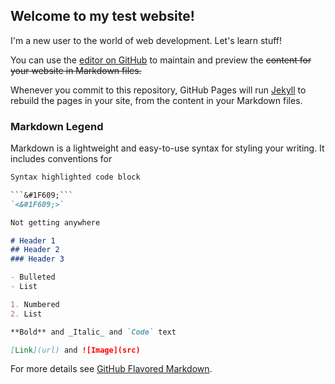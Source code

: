 ## Welcome to my test website!

I'm a new user to the world of web development. Let's learn stuff!

You can use the [editor on GitHub](https://github.com/QuantuMatrix/JDJR/edit/master/README.md) to maintain and preview the ~~content for your website in Markdown files.~~

Whenever you commit to this repository, GitHub Pages will run [Jekyll](https://jekyllrb.com/) to rebuild the pages in your site, from the content in your Markdown files.

### Markdown Legend

Markdown is a lightweight and easy-to-use syntax for styling your writing. It includes conventions for

```markdown testing
Syntax highlighted code block

```&#1F609;```
`<&#1F609;>`

Not getting anywhere

# Header 1
## Header 2
### Header 3

- Bulleted
- List

1. Numbered
2. List

**Bold** and _Italic_ and `Code` text

[Link](url) and ![Image](src)
```

For more details see [GitHub Flavored Markdown](https://guides.github.com/features/mastering-markdown/).
